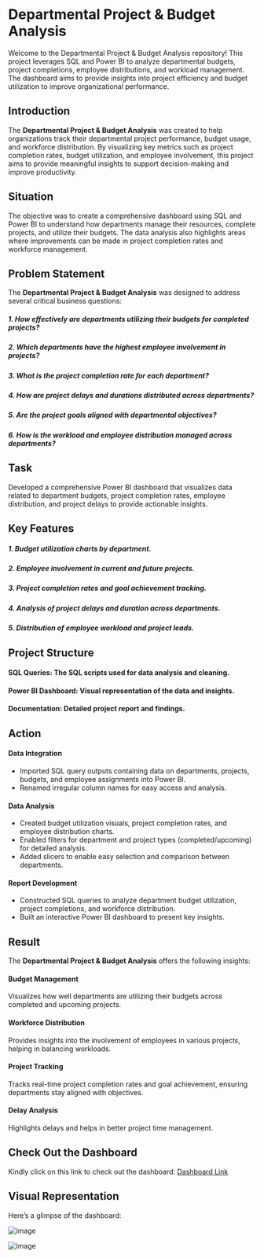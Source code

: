 # Departmental Project & Budget Analysis
Welcome to the Departmental Project & Budget Analysis repository! This project leverages SQL and Power BI to analyze departmental budgets, project completions, employee distributions, and workload management. The dashboard aims to provide insights into project efficiency and budget utilization to improve organizational performance.

## Introduction
The **Departmental Project & Budget Analysis** was created to help organizations track their departmental project performance, budget usage, and workforce distribution. By visualizing key metrics such as project completion rates, budget utilization, and employee involvement, this project aims to provide meaningful insights to support decision-making and improve productivity.

## Situation
The objective was to create a comprehensive dashboard using SQL and Power BI to understand how departments manage their resources, complete projects, and utilize their budgets. The data analysis also highlights areas where improvements can be made in project completion rates and workforce management.

## Problem Statement
The **Departmental Project & Budget Analysis** was designed to address several critical business questions:

##### 1. How effectively are departments utilizing their budgets for completed projects?
##### 2. Which departments have the highest employee involvement in projects?
##### 3. What is the project completion rate for each department?
##### 4. How are project delays and durations distributed across departments?
##### 5. Are the project goals aligned with departmental objectives?
##### 6. How is the workload and employee distribution managed across departments?

## Task
Developed a comprehensive Power BI dashboard that visualizes data related to department budgets, project completion rates, employee distribution, and project delays to provide actionable insights.

## Key Features
##### 1. Budget utilization charts by department.
##### 2. Employee involvement in current and future projects.
##### 3. Project completion rates and goal achievement tracking.
##### 4. Analysis of project delays and duration across departments.
##### 5. Distribution of employee workload and project leads.

## Project Structure
#### SQL Queries: The SQL scripts used for data analysis and cleaning.
#### Power BI Dashboard: Visual representation of the data and insights.
#### Documentation: Detailed project report and findings.

## Action
#### Data Integration
- Imported SQL query outputs containing data on departments, projects, budgets, and employee assignments into Power BI.
- Renamed irregular column names for easy access and analysis.

#### Data Analysis
- Created budget utilization visuals, project completion rates, and employee distribution charts.
- Enabled filters for department and project types (completed/upcoming) for detailed analysis.
- Added slicers to enable easy selection and comparison between departments.

#### Report Development
- Constructed SQL queries to analyze department budget utilization, project completions, and workforce distribution.
- Built an interactive Power BI dashboard to present key insights.

## Result
The **Departmental Project & Budget Analysis** offers the following insights:

#### Budget Management
Visualizes how well departments are utilizing their budgets across completed and upcoming projects.

#### Workforce Distribution
Provides insights into the involvement of employees in various projects, helping in balancing workloads.

#### Project Tracking
Tracks real-time project completion rates and goal achievement, ensuring departments stay aligned with objectives.

#### Delay Analysis
Highlights delays and helps in better project time management.

## Check Out the Dashboard
Kindly click on this link to check out the dashboard: [Dashboard Link](https://github.com/ABHISHEKSWAROOPGUPTA/Departmental-Project-Budget-Analysis/blob/main/Departmental%20Project.pbix)
## Visual Representation
Here’s a glimpse of the dashboard:

![image](https://github.com/user-attachments/assets/db49170c-cfba-4ad1-9440-64a263c1da27)

![image](https://github.com/user-attachments/assets/8667961e-1bda-49d4-ae84-2afa24df4d2d)

